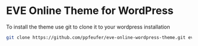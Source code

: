 # EVE Online Theme for WordPress

To install the theme use git to clone it to your wordpress installation

```bash
git clone https://github.com/ppfeufer/eve-online-wordpress-theme.git eve-online
```
